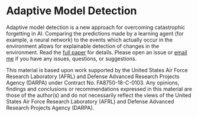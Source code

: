 # Adaptive Model Detection

Adaptive model detection is a new approach for overcoming catastrophic forgetting in AI. Comparing the predictions made by a learning agent (for example, a neural network) to the events which actually occur in the environment allows for explainable detection of changes in the environment. Read the [full paper](https://www.frontiersin.org/articles/10.3389/fnbot.2020.578675/full) for details.
Please open an issue or [email me](mailto:jupiterian.is@gmail.com) if you have any issues, questions, or suggestions.

This material is based upon work supported by the United States Air Force Research Laboratory (AFRL) and Defense Advanced Research Projects Agency (DARPA) under Contract No. FA8750-18-C-0103. Any opinions, findings and conclusions or recommendations expressed in this material are those of the author(s) and do not necessarily reflect the views of the United States Air Force Research Laboratory (AFRL) and Defense Advanced Research Projects Agency (DARPA).
